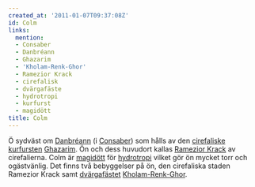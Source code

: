 ```yaml
---
created_at: '2011-01-07T09:37:08Z'
id: Colm
links:
  mention:
  - Consaber
  - Danbréann
  - Ghazarim
  - 'Kholam-Renk-Ghor'
  - Ramezior Krack
  - cirefalisk
  - dvärgafäste
  - hydrotropi
  - kurfurst
  - magidött
title: Colm
---
```


Ö sydväst om [Danbréann] (i [Consaber]) som hålls av den [cirefaliske][] [kurfursten][] [Ghazarim].
Ön och dess huvudort kallas [Ramezior Krack] av cirefalierna. Colm är [magidött] för [hydrotropi]
vilket gör ön mycket torr och ogästvänlig. Det finns två bebyggelser på ön, den cirefaliska staden
Ramezior Krack samt [dvärgafästet][] [Kholam-Renk-Ghor].

  [Danbréann]: Danbréann
  [Consaber]: Consaber
  [cirefaliske]: cirefalisk
  [kurfursten]: kurfurst
  [Ghazarim]: Ghazarim
  [Ramezior Krack]: Ramezior_Krack
  [magidött]: magidött
  [hydrotropi]: hydrotropi
  [dvärgafästet]: dvärgafäste
  [Kholam-Renk-Ghor]: Kholam-Renk-Ghor
